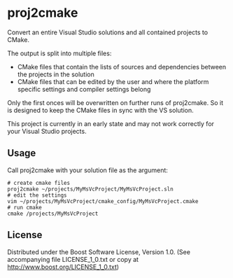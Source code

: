 # proj2cmake
Convert an entire Visual Studio solutions and all contained projects to CMake.

The output is split into multiple files:
 - CMake files that contain the lists of sources and dependencies between the projects in the solution
 - CMake files that can be edited by the user and where the platform specific settings and compiler settings belong

Only the first onces will be overwritten on further runs of proj2cmake. So it is designed to keep the CMake files in sync with the VS solution.

This project is currently in an early state and may not work correctly for your Visual Studio projects.

## Usage
Call proj2cmake with your solution file as the argument:
```
# create cmake files
proj2cmake ~/projects/MyMsVcProject/MyMsVcProject.sln
# edit the settings
vim ~/projects/MyMsVcProject/cmake_config/MyMsVcProject.cmake
# run cmake
cmake /projects/MyMsVcProject
```

## License
Distributed under the Boost Software License, Version 1.0. (See accompanying file LICENSE_1_0.txt or copy at http://www.boost.org/LICENSE_1_0.txt)
